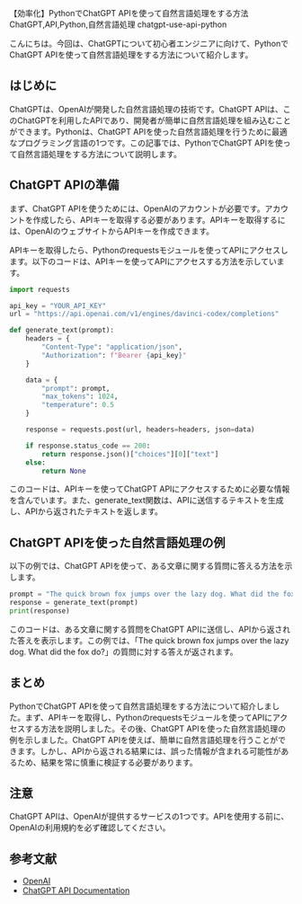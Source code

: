 【効率化】PythonでChatGPT APIを使って自然言語処理をする方法
ChatGPT,API,Python,自然言語処理
chatgpt-use-api-python

こんにちは。今回は、ChatGPTについて初心者エンジニアに向けて、PythonでChatGPT APIを使って自然言語処理をする方法について紹介します。

## はじめに

ChatGPTは、OpenAIが開発した自然言語処理の技術です。ChatGPT APIは、このChatGPTを利用したAPIであり、開発者が簡単に自然言語処理を組み込むことができます。Pythonは、ChatGPT APIを使った自然言語処理を行うために最適なプログラミング言語の1つです。この記事では、PythonでChatGPT APIを使って自然言語処理をする方法について説明します。

## ChatGPT APIの準備

まず、ChatGPT APIを使うためには、OpenAIのアカウントが必要です。アカウントを作成したら、APIキーを取得する必要があります。APIキーを取得するには、OpenAIのウェブサイトからAPIキーを作成できます。

APIキーを取得したら、Pythonのrequestsモジュールを使ってAPIにアクセスします。以下のコードは、APIキーを使ってAPIにアクセスする方法を示しています。

```python
import requests

api_key = "YOUR_API_KEY"
url = "https://api.openai.com/v1/engines/davinci-codex/completions"

def generate_text(prompt):
    headers = {
        "Content-Type": "application/json",
        "Authorization": f"Bearer {api_key}"
    }

    data = {
        "prompt": prompt,
        "max_tokens": 1024,
        "temperature": 0.5
    }

    response = requests.post(url, headers=headers, json=data)

    if response.status_code == 200:
        return response.json()["choices"][0]["text"]
    else:
        return None
```

このコードは、APIキーを使ってChatGPT APIにアクセスするために必要な情報を含んでいます。また、generate_text関数は、APIに送信するテキストを生成し、APIから返されたテキストを返します。

## ChatGPT APIを使った自然言語処理の例

以下の例では、ChatGPT APIを使って、ある文章に関する質問に答える方法を示します。

```python
prompt = "The quick brown fox jumps over the lazy dog. What did the fox do?"
response = generate_text(prompt)
print(response)
```

このコードは、ある文章に関する質問をChatGPT APIに送信し、APIから返された答えを表示します。この例では、「The quick brown fox jumps over the lazy dog. What did the fox do?」の質問に対する答えが返されます。

## まとめ

PythonでChatGPT APIを使って自然言語処理をする方法について紹介しました。まず、APIキーを取得し、Pythonのrequestsモジュールを使ってAPIにアクセスする方法を説明しました。その後、ChatGPT APIを使った自然言語処理の例を示しました。ChatGPT APIを使えば、簡単に自然言語処理を行うことができます。しかし、APIから返される結果には、誤った情報が含まれる可能性があるため、結果を常に慎重に検証する必要があります。

## 注意

ChatGPT APIは、OpenAIが提供するサービスの1つです。APIを使用する前に、OpenAIの利用規約を必ず確認してください。

## 参考文献

- [OpenAI](https://openai.com/)
- [ChatGPT API Documentation](https://beta.openai.com/docs/api-reference/completions/create)
